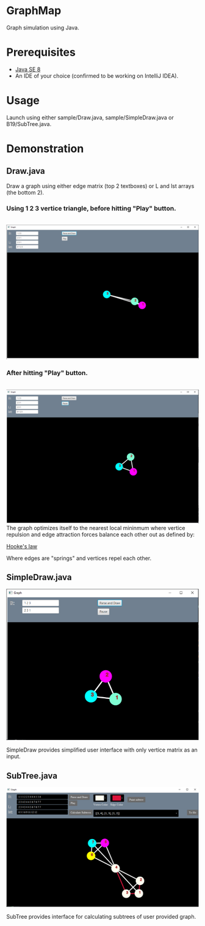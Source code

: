 # GraphMap
Graph simulation using Java.

# Prerequisites
* [Java SE 8](https://www.oracle.com/java/technologies/javase/javase8-archive-downloads.html)
* An IDE of your choice (confirmed to be working on IntelliJ IDEA).

# Usage
Launch using either sample/Draw.java, sample/SimpleDraw.java or B19/SubTree.java.

# Demonstration
## Draw.java 
Draw a graph using either edge matrix (top 2 textboxes) or L and lst arrays (the bottom 2).

### Using 1 2 3 vertice triangle, before hitting "Play" button.
<br>
<img src="https://github.com/patrikas-sestokas/GraphMap/blob/main/assets/Showcase1.png">
</br>

### After hitting "Play" button.
<br>
<img src="https://github.com/patrikas-sestokas/GraphMap/blob/main/assets/Showcase2.png">
</br>
The graph optimizes itself to the nearest local mininmum where vertice repulsion and edge attraction forces balance each other out as defined by:

[Hooke's law](https://en.wikipedia.org/wiki/Spring_(device))

Where edges are "springs" and vertices repel each other.

## SimpleDraw.java

<img src="https://github.com/patrikas-sestokas/GraphMap/blob/main/assets/Showcase3.png">

SimpleDraw provides simplified user interface with only vertice matrix as an input.

## SubTree.java

<img src="https://github.com/patrikas-sestokas/GraphMap/blob/main/assets/Showcase4.png">

SubTree provides interface for calculating subtrees of user provided graph.
